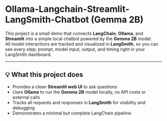 # Ollama-Langchain-Streamlit-LangSmith-Chatbot (Gemma 2B)

This project is a small demo that connects **LangChain**, **Ollama**, and **Streamlit** into a simple local chatbot powered by the **Gemma 2B** model.  
All model interactions are tracked and visualized in **LangSmith**, so you can see every step; prompt, model input, output, and timing right in your LangSmith dashboard.

---

## 💡 What this project does

- Provides a clean **Streamlit web UI** to ask questions  
- Uses **Ollama** to run the **Gemma 2B** model locally, no API costs or external calls  
- Tracks all requests and responses in **LangSmith** for visibility and debugging  
- Demonstrates a minimal but complete LangChain pipeline:
